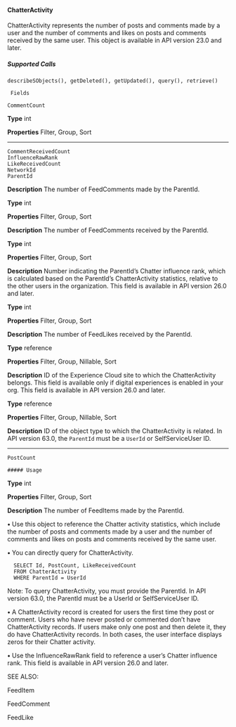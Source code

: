 #### ChatterActivity

ChatterActivity represents the number of posts and comments made by a user and the number of comments and likes on posts and
comments received by the same user. This object is available in API version 23.0 and later.

##### Supported Calls
```
describeSObjects(), getDeleted(), getUpdated(), query(), retrieve()

 Fields

```
```
CommentCount

```

**Type**
int

**Properties**
Filter, Group, Sort


-----

```
CommentReceivedCount
InfluenceRawRank
LikeReceivedCount
NetworkId
ParentId

```

**Description**
The number of FeedComments made by the ParentId.

**Type**
int

**Properties**
Filter, Group, Sort

**Description**
The number of FeedComments received by the ParentId.

**Type**
int

**Properties**
Filter, Group, Sort

**Description**
Number indicating the ParentId’s Chatter influence rank, which is calculated based
on the ParentId’s ChatterActivity statistics, relative to the other users in the
organization. This field is available in API version 26.0 and later.

**Type**
int

**Properties**
Filter, Group, Sort

**Description**
The number of FeedLikes received by the ParentId.

**Type**
reference

**Properties**
Filter, Group, Nillable, Sort

**Description**
ID of the Experience Cloud site to which the ChatterActivity belongs. This field is
available only if digital experiences is enabled in your org. This field is available in API
version 26.0 and later.

**Type**
reference

**Properties**
Filter, Group, Nillable, Sort

**Description**
ID of the object type to which the ChatterActivity is related. In API version 63.0, the
`ParentId` must be a `UserId` or SelfServiceUser ID.


-----

```
PostCount

##### Usage

```

**Type**
int

**Properties**
Filter, Group, Sort

**Description**
The number of FeedItems made by the ParentId.



**•** Use this object to reference the Chatter activity statistics, which include the number of posts and comments made by a user and
the number of comments and likes on posts and comments received by the same user.

**•** You can directly query for ChatterActivity.
```
  SELECT Id, PostCount, LikeReceivedCount
  FROM ChatterActivity
  WHERE ParentId = UserId

```
Note: To query ChatterActivity, you must provide the ParentId. In API version 63.0, the ParentId must be a UserId
or SelfServiceUser ID.

**•** A ChatterActivity record is created for users the first time they post or comment. Users who have never posted or commented don’t
have ChatterActivity records. If users make only one post and then delete it, they do have ChatterActivity records. In both cases, the
user interface displays zeros for their Chatter activity.

**•** Use the InfluenceRawRank field to reference a user’s Chatter influence rank. This field is available in API version 26.0 and later.

SEE ALSO:

FeedItem

FeedComment

FeedLike
